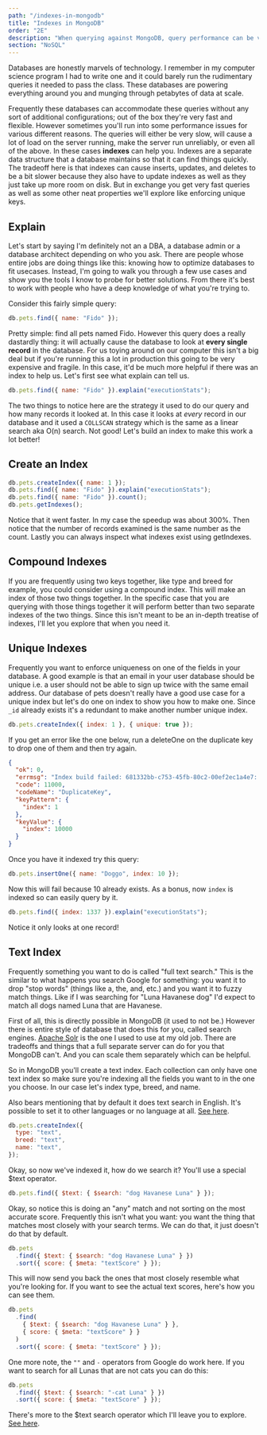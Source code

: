 ```yaml
---
path: "/indexes-in-mongodb"
title: "Indexes in MongoDB"
order: "2E"
description: "When querying against MongoDB, query performance can be very important. Brian shows you how to think about indexing a MongoDB database to improve performance and capabilities."
section: "NoSQL"
---
```


Databases are honestly marvels of technology. I remember in my computer science program I had to write one and it could barely run the rudimentary queries it needed to pass the class. These databases are powering everything around you and munging through petabytes of data at scale.

Frequently these databases can accommodate these queries without any sort of additional configurations; out of the box they're very fast and flexible. However sometimes you'll run into some performance issues for various different reasons. The queries will either be very slow, will cause a lot of load on the server running, make the server run unreliably, or even all of the above. In these cases **indexes** can help you. Indexes are a separate data structure that a database maintains so that it can find things quickly. The tradeoff here is that indexes can cause inserts, updates, and deletes to be a bit slower because they also have to update indexes as well as they just take up more room on disk. But in exchange you get very fast queries as well as some other neat properties we'll explore like enforcing unique keys.

## Explain

Let's start by saying I'm definitely not an a DBA, a database admin or a database architect depending on who you ask. There are people whose entire jobs are doing things like this: knowing how to optimize databases to fit usecases. Instead, I'm going to walk you through a few use cases and show you the tools I know to probe for better solutions. From there it's best to work with people who have a deep knowledge of what you're trying to.

Consider this fairly simple query:

```javascript
db.pets.find({ name: "Fido" });
```

Pretty simple: find all pets named Fido. However this query does a really dastardly thing: it will actually cause the database to look at **every single record** in the database. For us toying around on our computer this isn't a big deal but if you're running this a lot in production this going to be very expensive and fragile. In this case, it'd be much more helpful if there was an index to help us. Let's first see what explain can tell us.

```javascript
db.pets.find({ name: "Fido" }).explain("executionStats");
```

The two things to notice here are the strategy it used to do our query and how many records it looked at. In this case it looks at _every_ record in our database and it used a `COLLSCAN` strategy which is the same as a linear search aka O(n) search. Not good! Let's build an index to make this work a lot better!

## Create an Index

```javascript
db.pets.createIndex({ name: 1 });
db.pets.find({ name: "Fido" }).explain("executionStats");
db.pets.find({ name: "Fido" }).count();
db.pets.getIndexes();
```

Notice that it went faster. In my case the speedup was about 300%. Then notice that the number of records examined is the same number as the count. Lastly you can always inspect what indexes exist using getIndexes.

## Compound Indexes

If you are frequently using two keys together, like type and breed for example, you could consider using a compound index. This will make an index of those two things together. In the specific case that you are querying with those things together it will perform better than two separate indexes of the two things. Since this isn't meant to be an in-depth treatise of indexes, I'll let you explore that when you need it.

## Unique Indexes

Frequently you want to enforce uniqueness on one of the fields in your database. A good example is that an email in your user database should be unique i.e. a user should not be able to sign up twice with the same email address. Our database of pets doesn't really have a good use case for a unique index but let's do one on index to show you how to make one. Since `_id` already exists it's a redundant to make another number unique index.

```javascript
db.pets.createIndex({ index: 1 }, { unique: true });
```

If you get an error like the one below, run a deleteOne on the duplicate key to drop one of them and then try again.

```json
{
  "ok": 0,
  "errmsg": "Index build failed: 681332bb-c753-45fb-80c2-00ef2ec1a4e7: Collection test.pets ( 2aa18781-33ae-4aa8-846b-934594558b72 ) :: caused by :: E11000 duplicate key error collection: test.pets index: index_1 dup key: { index: 10000.0 }",
  "code": 11000,
  "codeName": "DuplicateKey",
  "keyPattern": {
    "index": 1
  },
  "keyValue": {
    "index": 10000
  }
}
```

Once you have it indexed try this query:

```javascript
db.pets.insertOne({ name: "Doggo", index: 10 });
```

Now this will fail because 10 already exists. As a bonus, now `index` is indexed so can easily query by it.

```javascript
db.pets.find({ index: 1337 }).explain("executionStats");
```

Notice it only looks at one record!

## Text Index

Frequently something you want to do is called "full text search." This is the similar to what happens you search Google for something: you want it to drop "stop words" (things like a, the, and, etc.) and you want it to fuzzy match things. Like if I was searching for "Luna Havanese dog" I'd expect to match all dogs named Luna that are Havanese.

First of all, this is directly possible in MongoDB (it used to not be.) However there is entire style of database that does this for you, called search engines. [Apache Solr][solr] is the one I used to use at my old job. There are tradeoffs and things that a full separate server can do for you that MongoDB can't. And you can scale them separately which can be helpful.

So in MongoDB you'll create a text index. Each collection can only have one text index so make sure you're indexing all the fields you want to in the one you choose. In our case let's index type, breed, and name.

Also bears mentioning that by default it does text search in English. It's possible to set it to other languages or no language at all. [See here][text-index].

```javascript
db.pets.createIndex({
  type: "text",
  breed: "text",
  name: "text",
});
```

Okay, so now we've indexed it, how do we search it? You'll use a special \$text operator.

```javascript
db.pets.find({ $text: { $search: "dog Havanese Luna" } });
```

Okay, so notice this is doing an "any" match and not sorting on the most accurate score. Frequently this isn't what you want: you want the thing that matches most closely with your search terms. We can do that, it just doesn't do that by default.

```javascript
db.pets
  .find({ $text: { $search: "dog Havanese Luna" } })
  .sort({ score: { $meta: "textScore" } });
```

This will now send you back the ones that most closely resemble what you're looking for. If you want to see the actual text scores, here's how you can see them.

```javascript
db.pets
  .find(
    { $text: { $search: "dog Havanese Luna" } },
    { score: { $meta: "textScore" } }
  )
  .sort({ score: { $meta: "textScore" } });
```

One more note, the `""` and `-` operators from Google do work here. If you want to search for all Lunas that are not cats you can do this:

```javascript
db.pets
  .find({ $text: { $search: "-cat Luna" } })
  .sort({ score: { $meta: "textScore" } });
```

There's more to the \$text search operator which I'll leave you to explore. [See here][text].

[solr]: https://lucene.apache.org/solr/
[text-index]: https://docs.mongodb.com/manual/tutorial/specify-language-for-text-index/
[text]: https://docs.mongodb.com/manual/reference/operator/query/text/index.html
